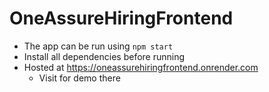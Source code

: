 # OneAssureHiringFrontend

- The app can be run using `npm start`
- Install all dependencies before running
- Hosted at https://oneassurehiringfrontend.onrender.com
  - Visit for demo there
